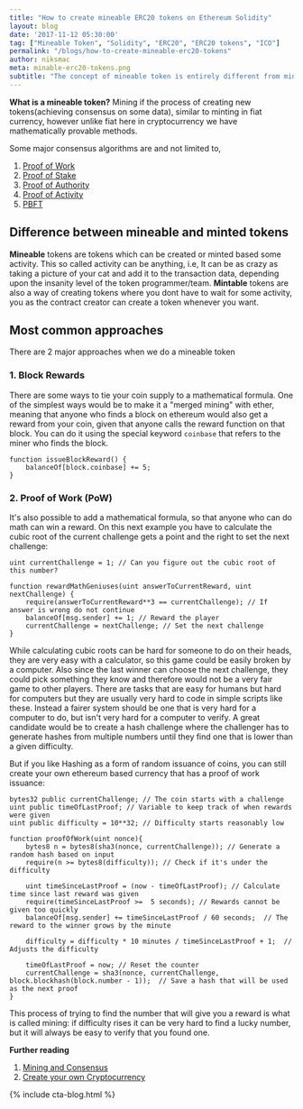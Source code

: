 ```yaml
---
title: "How to create mineable ERC20 tokens on Ethereum Solidity"
layout: blog
date: '2017-11-12 05:30:00'
tag: ["Mineable Token", "Solidity", "ERC20", "ERC20 tokens", "ICO"]
permalink: "/blogs/how-to-create-mineable-erc20-tokens"
author: niksmac
meta: minable-erc20-tokens.png
subtitle: "The concept of mineable token is entirely different from mintable tokens."
---
```


**What is a mineable token?**
Mining if the process of creating new tokens(achieving consensus on some data), similar to minting in fiat currency, however unlike fiat here in cryptocurrency we have mathematically provable methods.

Some major consensus algorithms are and not limited to,

1. [Proof of Work](https://en.wikipedia.org/wiki/Proof-of-work_system)
2. [Proof of Stake](https://en.wikipedia.org/wiki/Proof-of-stake)
3. [Proof of Authority](https://github.com/paritytech/parity/wiki/Proof-of-Authority-Chains)
4. [Proof of Activity](https://bitcoin.stackexchange.com/questions/4737/what-is-the-key-difference-between-the-proof-of-activity-proposal-and-proof-of-s)
5. [PBFT](https://en.wikipedia.org/wiki/Byzantine_fault_tolerance)

## Difference between mineable and minted tokens   
**Mineable** tokens are tokens which can be created or minted based some activity. This so called activity can be anything, i.e, It can be as crazy as taking a picture of your cat and add it to the transaction data, depending upon the insanity level of the token programmer/team.
**Mintable** tokens are also a way of creating tokens where you dont have to wait for some activity, you as the contract creator can create a token whenever you want.

## Most common approaches
There are 2 major approaches when we do a mineable token

### 1. Block Rewards

There are some ways to tie your coin supply to a mathematical formula. One of the simplest ways would be to make it a "merged mining" with ether, meaning that anyone who finds a block on ethereum would also get a reward from your coin, given that anyone calls the reward function on that block. You can do it using the special keyword `coinbase` that refers to the miner who finds the block.

```
function issueBlockReward() {
    balanceOf[block.coinbase] += 5;
}
```

### 2. Proof of Work (PoW)

It's also possible to add a mathematical formula, so that anyone who can do math can win a reward. On this next example you have to calculate the cubic root of the current challenge gets a point and the right to set the next challenge:

```
uint currentChallenge = 1; // Can you figure out the cubic root of this number?

function rewardMathGeniuses(uint answerToCurrentReward, uint nextChallenge) {
    require(answerToCurrentReward**3 == currentChallenge); // If answer is wrong do not continue
    balanceOf[msg.sender] += 1; // Reward the player
    currentChallenge = nextChallenge; // Set the next challenge
}

```

While calculating cubic roots can be hard for someone to do on their heads, they are very easy with a calculator, so this game could be easily broken by a computer. Also since the last winner can choose the next challenge, they could pick something they know and therefore would not be a very fair game to other players. There are tasks that are easy for humans but hard for computers but they are usually very hard to code in simple scripts like these. Instead a fairer system should be one that is very hard for a computer to do, but isn't very hard for a computer to verify. A great candidate would be to create a hash challenge where the challenger has to generate hashes from multiple numbers until they find one that is lower than a given difficulty.


But if you like Hashing as a form of random issuance of coins, you can still create your own ethereum based currency that has a proof of work issuance:

```
bytes32 public currentChallenge; // The coin starts with a challenge
uint public timeOfLastProof; // Variable to keep track of when rewards were given
uint public difficulty = 10**32; // Difficulty starts reasonably low

function proofOfWork(uint nonce){
    bytes8 n = bytes8(sha3(nonce, currentChallenge)); // Generate a random hash based on input
    require(n >= bytes8(difficulty)); // Check if it's under the difficulty

    uint timeSinceLastProof = (now - timeOfLastProof); // Calculate time since last reward was given
    require(timeSinceLastProof >=  5 seconds); // Rewards cannot be given too quickly
    balanceOf[msg.sender] += timeSinceLastProof / 60 seconds;  // The reward to the winner grows by the minute

    difficulty = difficulty * 10 minutes / timeSinceLastProof + 1;  // Adjusts the difficulty

    timeOfLastProof = now; // Reset the counter
    currentChallenge = sha3(nonce, currentChallenge, block.blockhash(block.number - 1));  // Save a hash that will be used as the next proof
}
```

This process of trying to find the number that will give you a reward is what is called mining: if difficulty rises it can be very hard to find a lucky number, but it will always be easy to verify that you found one.


**Further reading**
1. [Mining and Consensus](http://chimera.labs.oreilly.com/books/1234000001802/ch08.html)
2. [Create your own Cryptocurrency](https://ethereum.org/token#proof-of-work)

{% include cta-blog.html %}
